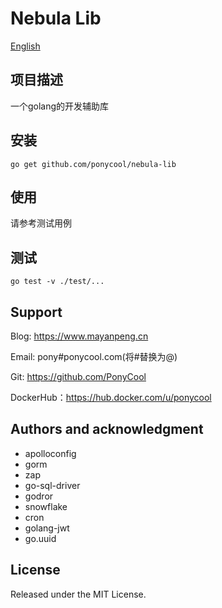 # Nebula Lib

[English](README-EN.md)

## 项目描述

一个golang的开发辅助库

## 安装

```
go get github.com/ponycool/nebula-lib
```

## 使用

请参考测试用例

## 测试

```
go test -v ./test/...
```

## Support

Blog: https://www.mayanpeng.cn

Email: pony#ponycool.com(将#替换为@)

Git: https://github.com/PonyCool

DockerHub：https://hub.docker.com/u/ponycool

## Authors and acknowledgment

- apolloconfig
- gorm
- zap
- go-sql-driver
- godror
- snowflake
- cron
- golang-jwt
- go.uuid

## License

Released under the MIT License.
